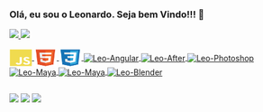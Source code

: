 ### Olá, eu sou o Leonardo. Seja bem Vindo!!! 👋

<div>
  <a href="https://github.com/leoCod22">
  <img height="180em" src="https://github-readme-stats.vercel.app/api?username=leoCod22&show_icons=true&theme=dracula&include_all_commits=true&count_private=true"/>
  <img height="180em" src="https://github-readme-stats.vercel.app/api/top-langs/?username=leoCod22&layout=compact&langs_count=7&theme=dracula"/>
</div>
 
 
  <div style="display: inline_block"><br>
  <img align="center" alt="Leo-Js" height="30" width="40" src="https://raw.githubusercontent.com/devicons/devicon/master/icons/javascript/javascript-plain.svg">
  <img align="center" alt="Leo-HTML" height="30" width="40" src="https://raw.githubusercontent.com/devicons/devicon/master/icons/html5/html5-original.svg">
  <img align="center" alt="Leo-CSS" height="30" width="40" src="https://raw.githubusercontent.com/devicons/devicon/master/icons/css3/css3-original.svg">
  <img align="center" alt="Leo-Angular" height="30" width="40" src="https://cdn.jsdelivr.net/gh/devicons/devicon/icons/angularjs/angularjs-original.svg" />
  <img align="center" alt="Leo-After" height="30" width="40" src="https://cdn.jsdelivr.net/gh/devicons/devicon/icons/aftereffects/aftereffects-original.svg" />        
  <img align="center" alt="Leo-Photoshop" height="30" width="40" src="https://cdn.jsdelivr.net/gh/devicons/devicon/icons/photoshop/photoshop-plain.svg" />  
  <img align="center" alt="Leo-Maya" height="30" width="40" src="https://cdn.jsdelivr.net/gh/devicons/devicon/icons/illustrator/illustrator-plain.svg" />  
  <img align="center" alt="Leo-Maya" height="30" width="40" src="https://cdn.jsdelivr.net/gh/devicons/devicon/icons/maya/maya-original.svg" />
  <img align="center" alt="Leo-Blender" height="30" width="40" src="https://cdn.jsdelivr.net/gh/devicons/devicon/icons/blender/blender-original.svg" /> 
                 
  
  ##
 

  <a href="https://www.instagram.com/le0_0livera/" target="_blank"><img src="https://img.shields.io/badge/-Instagram-%23E4405F?style=for-the-badge&logo=instagram&logoColor=white" target="_blank"></a>
  <a href = "mailto:contatoleoliveira@gmail.com"><img src="https://img.shields.io/badge/-Gmail-%23333?style=for-the-badge&logo=gmail&logoColor=white" target="_blank"></a>
  <a href="https://www.linkedin.com/in/leonardo-oliveira-pinto-38a307b2/" target="_blank"><img src="https://img.shields.io/badge/-LinkedIn-%230077B5?style=for-the-badge&logo=linkedin&logoColor=white" target="_blank"></a> 
 
  
